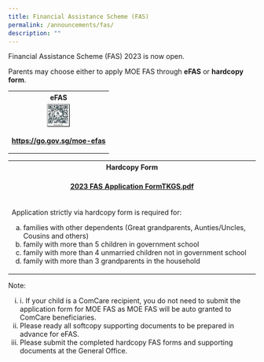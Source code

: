 ```yaml
---
title: Financial Assistance Scheme (FAS)
permalink: /announcements/fas/
description: ""
---
```

<p>Financial Assistance Scheme (FAS) 2023 is now open.</p>
<p>Parents may choose either to apply MOE FAS through&nbsp;<strong>eFAS</strong>&nbsp;or&nbsp;<strong>hardcopy form</strong>.</p>
<table class="iveo_table ives_tab_green ive_eobj_center" style="margin-left: auto; margin-right: auto;">
<tbody>
<tr>
<th style="text-align: center;">eFAS</th>
</tr>
<tr>
<td><img class="ive_eobj_center" style="display: block; margin-left: auto; margin-right: auto; width: 25%;" src="/images/fas.jpg"></td>
</tr>
<tr>
<td>
<p style="text-align: center;"><a href="https://go.gov.sg/moe-efas" target="_blank" rel="noopener"><strong>https://go.gov.sg/moe-efas</strong></a></p>
</td>
</tr>
</tbody>
</table>
<table style="margin-left: auto; margin-right: auto;">
<tbody>
<tr>
<th style="text-align: center;">Hardcopy Form</th>
</tr>
<tr>
<td style="text-align: center;"><strong><br><a href="/files/2023%20FAS%20Application%20FormTKGS.pdf">2023 FAS Application FormTKGS.pdf</a></strong><br><br></td>
</tr>
<tr>
<td>
<p>Application strictly via hardcopy form is required for:</p>
<ol style="list-style-type: lower-alpha;">
<li>families with other dependents (Great grandparents, Aunties/Uncles, Cousins and others)</li>
<li>family with more than 5 children in government school</li>
<li>family with more than 4 unmarried children not in government school</li>
<li>family with more than 3 grandparents in the household</li>
</ol>
</td>
</tr>
</tbody>
</table>
<p>Note:</p>
<ol style="list-style-type: lower-roman;">
<li>i. If your child is a ComCare recipient, you do not need to submit the application form for MOE FAS as MOE FAS will be auto granted to ComCare beneficiaries.</li>
<li>Please ready all softcopy supporting documents to be prepared in advance for eFAS.&nbsp;</li>
<li>Please submit the completed hardcopy FAS forms and supporting documents at the General Office.</li>
</ol>